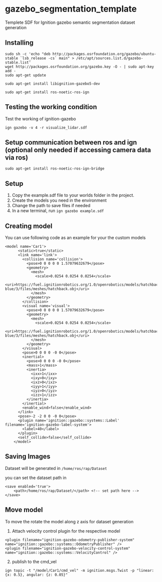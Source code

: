 # gazebo_segmentation_template
Templete SDF for Ignition gazebo semantic segmentation dataset generation


## Installing

```
sudo sh -c 'echo "deb http://packages.osrfoundation.org/gazebo/ubuntu-stable `lsb_release -cs` main" > /etc/apt/sources.list.d/gazebo-stable.list'
wget http://packages.osrfoundation.org/gazebo.key -O - | sudo apt-key add -
sudo apt-get update

sudo apt-get install libignition-gazebo5-dev

sudo apt-get install ros-noetic-ros-ign
```


## Testing the working condition
Test the working of ignition-gazebo

```ign gazebo -v 4 -r visualize_lidar.sdf```


## Setup communication between ros and ign (optional only needed if accessing camera data via ros)

```
sudo apt-get install ros-noetic-ros-ign-bridge
```

## Setup

1. Copy the example.sdf file to your worlds folder in the project. 
2. Create the models you need in the environment
3. Change the path to save files if needed
4. In a new terminal, run ```ign gazebo example.sdf```


## Creating model

You can use following code as an example for your the custom models
```
<model name='Car1'>
      <static>true</static>
      <link name='link'>
        <collision name='collision'>
          <pose>0 0 0 0 0 1.57079632679</pose>
          <geometry>
            <mesh>
              <scale>0.0254 0.0254 0.0254</scale>
              <uri>https://fuel.ignitionrobotics.org/1.0/openrobotics/models/hatchback blue/3/files/meshes/hatchback.obj</uri>
            </mesh>
          </geometry>
        </collision>
        <visual name='visual'>
          <pose>0 0 0 0 0 1.57079632679</pose>
          <geometry>
            <mesh>
              <scale>0.0254 0.0254 0.0254</scale>
              <uri>https://fuel.ignitionrobotics.org/1.0/openrobotics/models/hatchback blue/3/files/meshes/hatchback.obj</uri>
            </mesh>
          </geometry>
        </visual>
        <pose>0 0 0 0 -0 0</pose>
        <inertial>
          <pose>0 0 0 0 -0 0</pose>
          <mass>1</mass>
          <inertia>
            <ixx>1</ixx>
            <ixy>0</ixy>
            <ixz>0</ixz>
            <iyy>1</iyy>
            <iyz>0</iyz>
            <izz>1</izz>
          </inertia>
        </inertial>
        <enable_wind>false</enable_wind>
      </link>
      <pose>-2 -2 0 0 -0 0</pose>
      <plugin name='ignition::gazebo::systems::Label' filename='ignition-gazebo-label-system'>
        <label>40</label>
      </plugin>
      <self_collide>false</self_collide>
    </model>
```

## Saving Images

Dataset will be generated in ```/home/ros/rap/Dataset```

you can set the dataset path in 

```
<save enabled='true'>
    <path>/home/ros/rap/Dataset/</path> <!-- set path here -->
</save>
```

## Move model

To move the rotate the model along z axis for dataset generation

1. Attach velocity control plugin for the respective model

```
<plugin filename="ignition-gazebo-odometry-publisher-system" name="ignition::gazebo::systems::OdometryPublisher" />
<plugin filename="ignition-gazebo-velocity-control-system" name="ignition::gazebo::systems::VelocityControl" />
```


2. publish to the cmd_vel 

```
ign topic -t "/model/Car1/cmd_vel" -m ignition.msgs.Twist -p "linear: {x: 0.5}, angular: {z: 0.05}"
```

